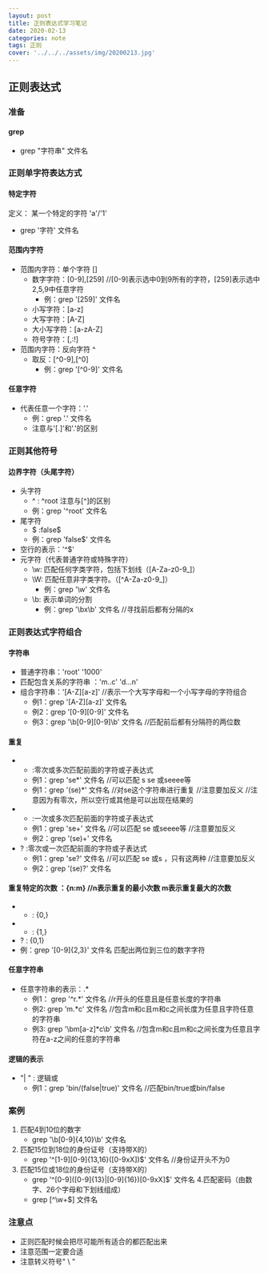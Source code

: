 ```yaml
---
layout: post
title: 正则表达式学习笔记
date: 2020-02-13
categories: note
tags: 正则
cover: '../../../assets/img/20200213.jpg'
---
```


## 正则表达式
### 准备
#### grep
+ grep "字符串" 文件名
### 正则单字符表达方式
#### 特定字符
定义： 某一个特定的字符 'a'/'1'
+ grep '字符'  文件名
#### 范围内字符
+ 范围内字符：单个字符  []
  + 数字字符：[0-9],[259] //[0-9]表示选中0到9所有的字符，[259]表示选中2,5,9中任意字符
    + 例：grep '[259]'  文件名
  + 小写字符：[a-z]
  + 大写字符：[A-Z]
  + 大小写字符：[a-zA-Z]
  + 符号字符：[,:!]
+ 范围内字符：反向字符  ^
  + 取反：[^0-9],[^0]
    + 例：grep '[^0-9]' 文件名
#### 任意字符
+ 代表任意一个字符：'.'
  + 例：grep '.'  文件名
  + 注意与'[.]'和'\.'的区别

### 正则其他符号
#### 边界字符（头尾字符）
+ 头字符
  + ^ : ^root  注意与[^]的区别
  + 例：grep '^root'  文件名
+ 尾字符
  + $ :false$
  + 例：grep 'false$' 文件名
+ 空行的表示：'^$'
+ 元字符（代表普通字符或特殊字符）
  + \w:  匹配任何字类字符，包括下划线（[A-Za-z0-9_]）
  + \W:  匹配任意非字类字符。（[^A-Za-z0-9_]）
    + 例：grep '\w'  文件名
  + \b:   表示单词的分割
    + 例：grep '\bx\b'  文件名  //寻找前后都有分隔的x

### 正则表达式字符组合
#### 字符串
+ 普通字符串：'root'   '1000'
+ 匹配包含关系的字符串 ：'m..c'  'd...n'  
+ 组合字符串：'[A-Z][a-z]' //表示一个大写字母和一个小写字母的字符组合
  + 例1：grep '[A-Z][a-z]'  文件名
  + 例2：grep '[0-9][0-9]'  文件名
  + 例3：grep '\b[0-9][0-9]\b'  文件名  //匹配前后都有分隔符的两位数
#### 重复
+ *  :零次或多次匹配前面的字符或子表达式
  + 例1：grep 'se*' 文件名 //可以匹配 s se 或seeee等
  + 例1：grep '\(se\)*' 文件名 //对se这个字符串进行重复 //注意要加反义 //注意因为有零次，所以空行或其他是可以出现在结果的
+ +  :一次或多次匹配前面的字符或子表达式
  + 例1：grep 'se\+' 文件名 //可以匹配 se 或seeee等 //注意要加反义
  + 例2：grep '\(se\)\+' 文件名
+ ?  :零次或一次匹配前面的字符或子表达式
  + 例1：grep 'se\?' 文件名 //可以匹配 se 或s ，只有这两种 //注意要加反义
  + 例2：grep '\(se\)\?' 文件名
#### 重复特定的次数 ：{n:m} //n表示重复的最小次数 m表示重复最大的次数
+ *  :  {0,}
+ +  :  {1,}
+ ?  :  {0,1}
+ 例：grep '[0-9]\{2,3\}' 文件名  匹配出两位到三位的数字字符
#### 任意字符串
+ 任意字符串的表示：.*
  + 例1： grep '^r.*' 文件名   //r开头的任意且是任意长度的字符串
  + 例2:    grep 'm.*c' 文件名    //包含m和c且m和c之间长度为任意且字符任意的字符串
  + 例3:    grep '\bm[a-z]*c\b' 文件名  //包含m和c且m和c之间长度为任意且字符在a-z之间的任意的字符串
#### 逻辑的表示
+ "| " :   逻辑或
  + 例1：grep 'bin/\(false\|true\)' 文件名 //匹配bin/true或bin/false


### 案例
1. 匹配4到10位的数字
   + grep '\b[0-9]\{4,10\}\b'  文件名
2. 匹配15位到18位的身份证号（支持带X的）
   + grep '^[1-9][0-9]\{13,16\}\([0-9xX]\)$'  文件名   //身份证开头不为0
3. 匹配15位或18位的身份证号（支持带X的）
   + grep '^[0-9]\([0-9]\{13\}\|[0-9]\{16\}\)[0-9xX]$' 文件名
4.匹配密码（由数字、26个字母和下划线组成）
   + grep [^\w\+$] 文件名 

### 注意点
+ 正则匹配时候会把尽可能所有适合的都匹配出来
+ 注意范围一定要合适
+ 注意转义符号" \ "